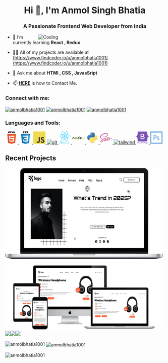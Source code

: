 <h1 align="center">Hi 👋, I'm Anmol Singh Bhatia</h1>
<h3 align="center">A Passionate Frontend Web Developer from India</h3>
<img align="right" alt="Coding" width="400" src="https://media4.giphy.com/media/qgQUggAC3Pfv687qPC/giphy.gif?cid=ecf05e47tkvje6pi9vue0em30h5co7l3b538yib6sojw67lk&rid=giphy.gif">

- 🌱 I’m currently learning **React , Redux**

- 👨‍💻 All of my projects are available at [https://www.findcoder.io/u/anmolbhatia1001](https://www.findcoder.io/u/anmolbhatia1001)

- 💬 Ask me about **HTMl , CSS , JavasSript**

- 📫 **[HERE](https://anmol1001.bio.link/)** is how to Contact Me.



<h3 align="left">Connect with me:</h3>
<p align="left">
<a href="https://instagram.com/anmolbhatia1001" target="blank"><img align="center" src="https://raw.githubusercontent.com/rahuldkjain/github-profile-readme-generator/master/src/images/icons/Social/instagram.svg" alt="anmolbhatia1001" height="30" width="40" /></a>
<a href="https://twitter.com/anmolbhatia1001" target="blank"><img align="center" src="https://raw.githubusercontent.com/rahuldkjain/github-profile-readme-generator/master/src/images/icons/Social/twitter.svg" alt="anmolbhatia1001" height="30" width="40" /></a>
<a href="https://linkedin.com/in/anmolbhatia1001" target="blank"><img align="center" src="https://raw.githubusercontent.com/rahuldkjain/github-profile-readme-generator/master/src/images/icons/Social/linked-in-alt.svg" alt="anmolbhatia1001" height="30" width="40" /></a>
</p>

<h3 align="left">Languages and Tools:</h3>
<p align="left"> 
<a href="https://www.w3.org/html/" target="_blank" rel="noreferrer"> <img src="https://raw.githubusercontent.com/devicons/devicon/master/icons/html5/html5-original-wordmark.svg" alt="html5" width="40" height="40"/> </a> <a href="https://www.w3schools.com/css/" target="_blank" rel="noreferrer"> <img src="https://raw.githubusercontent.com/devicons/devicon/master/icons/css3/css3-original-wordmark.svg" alt="css3" width="40" height="40"/> 
</a> <a href="https://developer.mozilla.org/en-US/docs/Web/JavaScript" target="_blank" rel="noreferrer"> <img src="https://raw.githubusercontent.com/devicons/devicon/master/icons/javascript/javascript-original.svg" alt="javascript" width="40" height="40"/> </a> <a href="https://git-scm.com/" target="_blank" rel="noreferrer"> <img src="https://www.vectorlogo.zone/logos/git-scm/git-scm-icon.svg" alt="git" width="40" height="40"/> </a> 
<a href="https://reactjs.org/" target="_blank" rel="noreferrer"> <img src="https://raw.githubusercontent.com/devicons/devicon/master/icons/react/react-original-wordmark.svg" alt="react" width="40" height="40"/> </a> <a href="https://nodejs.org" target="_blank" rel="noreferrer"> <img src="https://raw.githubusercontent.com/devicons/devicon/master/icons/nodejs/nodejs-original-wordmark.svg" alt="nodejs" width="40" height="40"/> </a> 
<a href="https://www.python.org" target="_blank" rel="noreferrer"> <img src="https://raw.githubusercontent.com/devicons/devicon/master/icons/python/python-original.svg" alt="python" width="40" height="40"/> </a> <a href="https://sass-lang.com" target="_blank" rel="noreferrer"> <img src="https://raw.githubusercontent.com/devicons/devicon/master/icons/sass/sass-original.svg" alt="sass" width="40" height="40"/> </a> <a href="https://tailwindcss.com/" target="_blank" rel="noreferrer"> <img src="https://www.vectorlogo.zone/logos/tailwindcss/tailwindcss-icon.svg" alt="tailwind" width="40" height="40"/> </a> <a href="https://getbootstrap.com" target="_blank" rel="noreferrer"> <img src="https://raw.githubusercontent.com/devicons/devicon/master/icons/bootstrap/bootstrap-plain-wordmark.svg" alt="bootstrap" width="40" height="40"/> </a> <a href="https://www.photoshop.com/en" target="_blank" rel="noreferrer"> <img src="https://raw.githubusercontent.com/devicons/devicon/master/icons/photoshop/photoshop-line.svg" alt="photoshop" width="40" height="40"/> </a> 
</p>

## Recent Projects
<img  src="./HTML-CSS.gif" width="500px"/><img  src="./HTML-CSS-MULTI.gif" width="500px"/>
<img  src="./paytm.gif" width="500px"/><img  src="./RODE.gif" width="500px"/><img  src="./SHOPIFY.gif" width="500px"/>

<p><img align="left" src="https://github-readme-stats.vercel.app/api/top-langs?username=anmolbhatia1001&show_icons=true&locale=en&layout=compact" alt="anmolbhatia1001" /></p>

<p>&nbsp;<img align="center" src="https://github-readme-stats.vercel.app/api?username=anmolbhatia1001&show_icons=true&locale=en" alt="anmolbhatia1001" /></p>

<p><img align="center" src="https://github-readme-streak-stats.herokuapp.com/?user=anmolbhatia1001&" alt="anmolbhatia1001" /></p>
